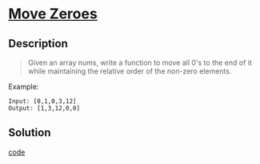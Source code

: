 # [Move Zeroes](https://leetcode.com/problems/move-zeroes/)

## Description
>Given an array nums, write a function to move all 0's to the end of it while maintaining the relative order of the non-zero elements.


Example:

```
Input: [0,1,0,3,12]
Output: [1,3,12,0,0]
```

## Solution

[code](./move_zeroes.go)
